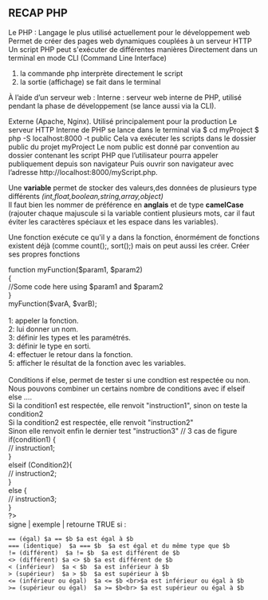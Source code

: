 ## RECAP PHP

Le PHP :
Langage le plus utilisé actuellement pour le développement web
Permet de créer des pages web dynamiques couplées à un
serveur HTTP
Un script PHP peut s'exécuter de différentes manières
Directement dans un terminal en mode CLI (Command Line Interface)

 1. la commande php interprète directement le script
 2. la sortie (affichage) se fait dans le terminal

À l’aide d’un serveur web :
Interne : serveur web interne de PHP, utilisé pendant la phase de développement
(se lance aussi via la CLI).

Externe (Apache, Nginx). Utilisé principalement pour la production
Le serveur HTTP Interne de PHP se lance dans le terminal via
$ cd myProject
$ php -S localhost:8000 -t public
Cela va exécuter les scripts dans le dossier public du projet myProject
Le nom public est donné par convention au dossier contenant les script PHP que l’utilisateur
pourra appeler publiquement depuis son navigateur
Puis ouvrir son navigateur avec l’adresse http://localhost:8000/myScript.php.

Une **variable** permet de stocker des valeurs,des données de plusieurs type différents *(int,float,boolean,string,array,object)*  
Il faut bien les nommer de préférence en **anglais** et de type **camelCase** (rajouter chaque majuscule si la variable contient plusieurs mots, car il faut éviter les caractères spéciaux et les espace dans les variables).

Une fonction exécute ce qu'il y a dans la fonction, énormément de fonctions existent déjà (comme count();, sort();) mais on peut aussi les créer.
Créer ses propres fonctions
<? php <br>
function myFunction($param1, $param2)   <br>
{   <br>
  //Some code here using $param1 and $param2   <br>
} <br>
myFunction($varA, $varB);              <br> <br> 
1: appeler la fonction.  <br>
2: lui donner un nom.      <br>
3: définir les types et les paramétrés.   <br>
3: définir le type en sorti.    <br>
4: effectuer le retour dans la fonction.   <br>
5: afficher le résultat de la fonction avec les variables. <br><br>

Conditions  
if else, permet de tester si une condtion est respectée ou non.<br>Nous pouvons combiner un certains nombre de conditions avec if elseif else ....  <br>
Si la condition1 est respectée, elle renvoit "instruction1", sinon on teste la condition2  <br>
Si la condition2 est respectée, elle renvoit "instruction2"  <br>
Sinon elle renvoit enfin le dernier test "instruction3"<?php  <br>
// 3 cas de figure  <br>
if(condition1) {  <br>
// instruction1;  <br>
}  <br>
elseif (Condition2){  <br>
// instruction2;  <br>
}  <br>
else {  <br>
// instruction3;  <br>
}  <br>
?><br>signe  | exemple |  retourne TRUE si :  

    == (égal) $a == $b $a est égal à $b  
    === (identique)  $a === $b  $a est égal et du même type que $b  
    != (différent)  $a != $b  $a est différent de $b  
    <> (différent) $a <> $b $a est différent de $b  
    < (inférieur)  $a < $b  $a est inférieur à $b  
    > (supérieur)  $a > $b  $a est supérieur à $b  
    <= (inférieur ou égal)  $a <= $b <br>$a est inférieur ou égal à $b  
    >= (supérieur ou égal)  $a >= $b<br> $a est supérieur ou égal à $b

